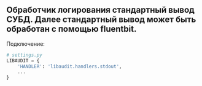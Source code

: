 ## Обработчик логирования стандартный вывод СУБД. Далее стандартный вывод может быть обработан с помощью fluentbit.
Подключение:
```python
# settings.py
LIBAUDIT = {
    'HANDLER': 'libaudit.handlers.stdout',
    ...
}
```
